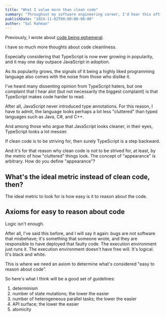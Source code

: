 ```yaml
---
title: "What I value more than clean code"
summary: "Throughout my software engineering career, I'd hear this oft-repeated complaint from way too many people: code is hard to read. But should we always listen to this complaint, or should we just let them pass?"
publishDate: "2024-11-02T00:00:00-00:00"
author: "Sal Rahman"
---
```


Previously, I wrote about [code being ephemeral](https://blog.salrahman.com/posts/2024/11/ephemerality-of-code).

I have so much more thoughts about code cleanliness.

Especially considering that TypeScript is now ever growing in popularity, and it may one day outpace JavaScript in adoption.

As its popularity grows, the signals of it being a highly liked programming language also comes with the noise from those who dislike it.

I've heard many dissenting opinion from TypeScript haters, but one complaint that I hear alot (but not necessarily the biggest complaint) is that TypeScript makes code harder to read.

After all, JavaScript never introduced type annotations. For this reason, I have to admit, the language looks perhaps a lot less "cluttered" than typed languages such as Java, C#, and C++.

And among those who argue that JavaScript looks cleaner, in their eyes, TypeScript looks a lot messier.

If clean code is to be striving for, then surely TypeScript is a step backward.

And it's for that reason why clean code is not to be strived for, at least, by the metric of how "cluttered" things look. The concept of "appearance" is arbitrary. How do you define "appearance"?

## What's the ideal metric instead of clean code, then?

The ideal metric to look for is how easy is it to reason about the code.

## Axioms for easy to reason about code

Logic isn't enough.

After all, I've said this before, and I will say it again: bugs are not software that misbehave; it's something that someone wrote, and they are responsible to have deployed that faulty code. The execution environment just runs it. The execution environment doesn't have free will. It's logical. It's black and white.

This is where we need an axiom to determine what's considered "easy to reason about code".

So here's what I think will be a good set of guidelines:

1. determinism
2. number of state mutations; the lower the easier
3. number of heterogeneous parallel tasks; the lower the easier
4. API surface; the lower the easier
5. atomicity
